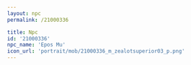 ```yaml
---
layout: npc
permalink: /21000336

title: Npc
id: '21000336'
npc_name: 'Epos Mu'
icon_url: 'portrait/mob/21000336_m_zealotsuperior03_p.png'
---
```


